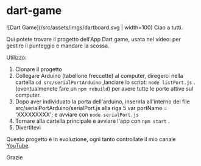 # dart-game

![Dart Game](/src/assets/imgs/dartboard.svg | width=100)
Ciao a tutti.

Qui potete trovare il progetto dell'App Dart game, usata nel video: per gestire il punteggio e mandare la scossa.

Utilizzo:
1. Clonare il progetto
2. Collegare Arduino (tabellone freccette) al computer, diregerci nella cartella `cd src/serialPortArduino` ,lanciare lo script: `node listPort.js` . (eventualmenete fare un `npm rebuild`) per avere tutte le porte attive sul computer.
3. Dopo aver individuato la porta dell'arduino, inserirla all'interno del file src/serialPortArduino/serialPort.js alla riga 5 var portName =  'XXXXXXXXX'; e avviare con `node serialPort.js`
4. Tornare alla cartella principale e avviare l'app con `npm start` .
5. Divertitevi

Questo progetto è in evoluzione, ogni tanto controllate il mio canale [YouTube](https://www.youtube.com/channel/UCOaquYtO5UImU6pLkqvs-Mw).

Grazie
